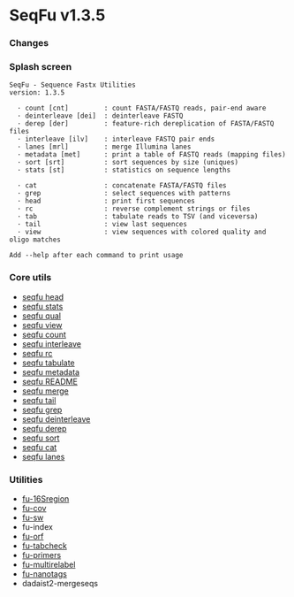 # SeqFu v1.3.5

### Changes


### Splash screen
```text
SeqFu - Sequence Fastx Utilities
version: 1.3.5

  · count [cnt]         : count FASTA/FASTQ reads, pair-end aware
  · deinterleave [dei]  : deinterleave FASTQ
  · derep [der]         : feature-rich dereplication of FASTA/FASTQ files
  · interleave [ilv]    : interleave FASTQ pair ends
  · lanes [mrl]         : merge Illumina lanes
  · metadata [met]      : print a table of FASTQ reads (mapping files)
  · sort [srt]          : sort sequences by size (uniques)
  · stats [st]          : statistics on sequence lengths

  · cat                 : concatenate FASTA/FASTQ files
  · grep                : select sequences with patterns
  · head                : print first sequences
  · rc                  : reverse complement strings or files
  · tab                 : tabulate reads to TSV (and viceversa)
  · tail                : view last sequences
  · view                : view sequences with colored quality and oligo matches

Add --help after each command to print usage

```

### Core utils

 * [seqfu head]({{site.baseurl}}/tools/head.html)
 * [seqfu stats]({{site.baseurl}}/tools/stats.html)
 * [seqfu qual]({{site.baseurl}}/tools/qual.html)
 * [seqfu view]({{site.baseurl}}/tools/view.html)
 * [seqfu count]({{site.baseurl}}/tools/count.html)
 * [seqfu interleave]({{site.baseurl}}/tools/interleave.html)
 * [seqfu rc]({{site.baseurl}}/tools/rc.html)
 * [seqfu tabulate]({{site.baseurl}}/tools/tabulate.html)
 * [seqfu metadata]({{site.baseurl}}/tools/metadata.html)
 * [seqfu README]({{site.baseurl}}/tools/README.html)
 * [seqfu merge]({{site.baseurl}}/tools/merge.html)
 * [seqfu tail]({{site.baseurl}}/tools/tail.html)
 * [seqfu grep]({{site.baseurl}}/tools/grep.html)
 * [seqfu deinterleave]({{site.baseurl}}/tools/deinterleave.html)
 * [seqfu derep]({{site.baseurl}}/tools/derep.html)
 * [seqfu sort]({{site.baseurl}}/tools/sort.html)
 * [seqfu cat]({{site.baseurl}}/tools/cat.html)
 * [seqfu lanes]({{site.baseurl}}/tools/lanes.html)


### Utilities

 * [fu-16Sregion]({{site.baseurl}}/utilities/fu-16Sregion.html)
 * [fu-cov]({{site.baseurl}}/utilities/fu-cov.html)
 * [fu-sw]({{site.baseurl}}/utilities/fu-sw.html)
 * fu-index
 * [fu-orf]({{site.baseurl}}/utilities/fu-orf.html)
 * [fu-tabcheck]({{site.baseurl}}/utilities/fu-tabcheck.html)
 * [fu-primers]({{site.baseurl}}/utilities/fu-primers.html)
 * [fu-multirelabel]({{site.baseurl}}/utilities/fu-multirelabel.html)
 * [fu-nanotags]({{site.baseurl}}/utilities/fu-nanotags.html)
 * dadaist2-mergeseqs

  
